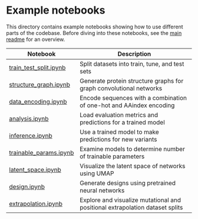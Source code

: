 # Example notebooks

This directory contains example notebooks showing how to use different parts of the codebase.
Before diving into these notebooks, see the [main readme](../README.md) for an overview.

| Notebook               | Description                                                         |
|------------------------|---------------------------------------------------------------------|
| [train_test_split.ipynb](train_test_split.ipynb) | Split datasets into train, tune, and test sets                      |
| [structure_graph.ipynb](structure_graph.ipynb)  | Generate protein structure graphs for graph convolutional networks  |
| [data_encoding.ipynb](data_encoding.ipynb)    | Encode sequences with a combination of one-hot and AAindex encoding |
| [analysis.ipynb](analysis.ipynb)         | Load evaluation metrics and predictions for a trained model         |
| [inference.ipynb](inference.ipynb)        | Use a trained model to make predictions for new variants            |
| [trainable_params.ipynb](trainable_params.ipynb)        | Examine models to determine number of trainable parameters            |
| [latent_space.ipynb](latent_space.ipynb)        | Visualize the latent space of networks using UMAP            |
| [design.ipynb](design.ipynb)        | Generate designs using pretrained neural networks            |
| [extrapolation.ipynb](extrapolation.ipynb)        | Explore and visualize mutational and positional extrapolation dataset splits            |